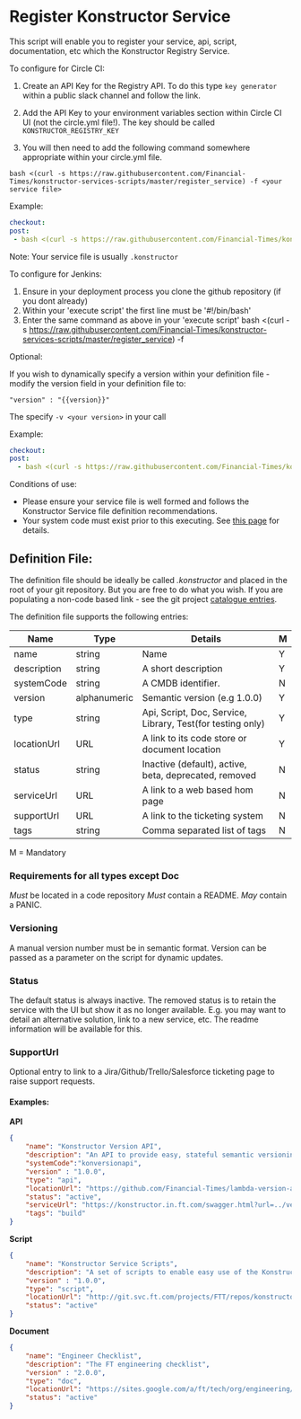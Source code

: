 # Register Konstructor Service

This script will enable you to register your service, api, script, documentation, etc which the Konstructor Registry Service.
 
To configure for Circle CI:

1. Create an API Key for the Registry API.  To do this type `key generator` within a public slack channel and follow the link.

2. Add the API Key to your environment variables section within Circle CI UI (not the circle.yml file!).  The key should be called `KONSTRUCTOR_REGISTRY_KEY`

3. You will then need to add the following command somewhere appropriate within your circle.yml file. 

    
```shell
bash <(curl -s https://raw.githubusercontent.com/Financial-Times/konstructor-services-scripts/master/register_service) -f <your service file>
```
    

Example:

```yaml
checkout:
post:
 - bash <(curl -s https://raw.githubusercontent.com/Financial-Times/konstructor-services-scripts/master/register_service) -f .konstructor
```
     
Note: Your service file is usually `.konstructor`   

To configure for Jenkins:

1. Ensure in your deployment process you clone the github repository (if you dont already)
2. Within your 'execute script' the first line must be '#!/bin/bash'
3. Enter the same command as above in your 'execute script'
    bash <(curl -s https://raw.githubusercontent.com/Financial-Times/konstructor-services-scripts/master/register_service) -f <your service file>

Optional: 

If you wish to dynamically specify a version within your definition file - modify the version field in your definition file to:

    "version" : "{{version}}"

The specify `-v <your version>` in your call
    
 Example:

```yaml
checkout:
post:
  - bash <(curl -s https://raw.githubusercontent.com/Financial-Times/konstructor-services-scripts/master/register_service) -f .konstructor -v <your value>
```
   
    
    
Conditions of use:

- Please ensure your service file is well formed and follows the Konstructor Service file definition recommendations.
- Your system code must exist prior to this executing. See [this page](https://sites.google.com/a/ft.com/releaselogs/system-code) for details.

## Definition File:

The definition file should be ideally be called *.konstructor* and placed in the root of your git repository.  But you
are free to do what you wish.   If you are populating a non-code based link - see the git project [catalogue entries](http://git.svc.ft.com/projects/KON/repos/catalogue-entries/browse).

The definition file supports the following entries:

| Name        | Type         | Details                                                    | M |
|-------------|--------------|------------------------------------------------------------|---|
| name        | string       | Name                                                       | Y |
| description | string       | A short description                                        | Y |
| systemCode  | string       | A CMDB identifier.                                         | N |
| version     | alphanumeric | Semantic version (e.g 1.0.0)                               | Y |
| type        | string       | Api, Script, Doc, Service, Library, Test(for testing only) | Y |
| locationUrl | URL          | A link to its code store or document location              | Y |
| status      | string       | Inactive (default), active, beta, deprecated, removed      | N |
| serviceUrl  | URL          | A link to a web based hom page                             | N |
| supportUrl  | URL          | A link to the ticketing system                             | N |
| tags        | string       | Comma separated list of tags                               | N |


M = Mandatory

### Requirements for all types except Doc

*Must* be located in a code repository
*Must* contain a README.<docType>
*May* contain a PANIC.<docType>

### Versioning

A manual version number must be in semantic format.  Version can be passed as a parameter on the script for dynamic updates.

### Status

The default status is always inactive.
The removed status is to retain the service with the UI but show it as no longer available.  E.g. you may want to detail an alternative solution, link to a new service, etc.  The readme information will be available for this.

### SupportUrl

Optional entry to link to a Jira/Github/Trello/Salesforce ticketing page to raise support requests.

#### Examples:

**API** 

```json
{
	"name": "Konstructor Version API",
	"description": "An API to provide easy, stateful semantic versioning.",
	"systemCode":"konversionapi",
	"version" : "1.0.0",
	"type": "api", 
	"locationUrl": "https://github.com/Financial-Times/lambda-version-api",
	"status": "active", 
	"serviceUrl": "https://konstructor.in.ft.com/swagger.html?url=../versionapi.json",
	"tags": "build"
}
```

**Script** 

```json
{
	"name": "Konstructor Service Scripts",
	"description": "A set of scripts to enable easy use of the Konstructor Service APIs",
	"version" : "1.0.0",
	"type": "script", 
	"locationUrl": "http://git.svc.ft.com/projects/FTT/repos/konstructor-scripts/browse",
	"status": "active"
}
```

**Document** 

```json
{
	"name": "Engineer Checklist",
	"description": "The FT engineering checklist",
	"version" : "2.0.0",
	"type": "doc", 
	"locationUrl": "https://sites.google.com/a/ft/tech/org/engineering/-engineering-checklist",
	"status": "active"
}
```
